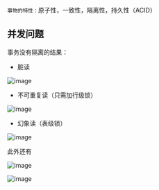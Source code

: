 `事物的特性：`原子性，一致性，隔离性，持久性（ACID）  
## 并发问题
事务没有隔离的结果：  
* 脏读  

![image]()

* 不可重复读（只需加行级锁）   

![image]()

* 幻象读（表级锁） 

![image]()

此外还有  

![image]() 

![image]()

